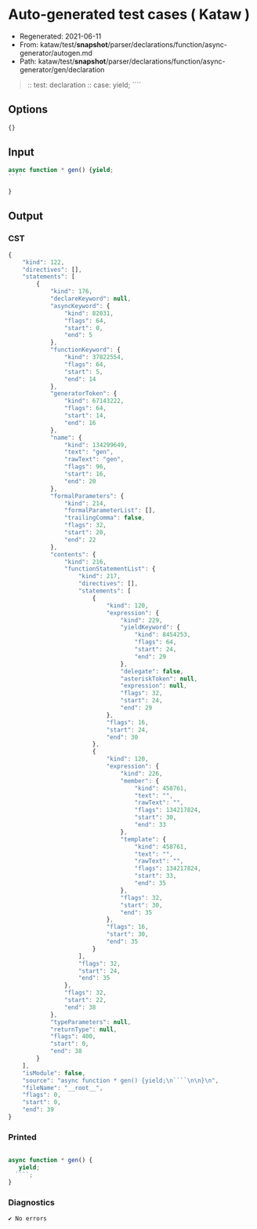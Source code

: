 # Auto-generated test cases ( Kataw )
- Regenerated: 2021-06-11
- From: kataw/test/__snapshot__/parser/declarations/function/async-generator/autogen.md
- Path: kataw/test/__snapshot__/parser/declarations/function/async-generator/gen/declaration
> :: test: declaration
> :: case: yield;
>          ````
>          
>          
## Options

`````js
{}
`````
## Input

`````js
async function * gen() {yield;
````

}

`````
## Output

### CST

```javascript
{
    "kind": 122,
    "directives": [],
    "statements": [
        {
            "kind": 176,
            "declareKeyword": null,
            "asyncKeyword": {
                "kind": 82031,
                "flags": 64,
                "start": 0,
                "end": 5
            },
            "functionKeyword": {
                "kind": 37822554,
                "flags": 64,
                "start": 5,
                "end": 14
            },
            "generatorToken": {
                "kind": 67143222,
                "flags": 64,
                "start": 14,
                "end": 16
            },
            "name": {
                "kind": 134299649,
                "text": "gen",
                "rawText": "gen",
                "flags": 96,
                "start": 16,
                "end": 20
            },
            "formalParameters": {
                "kind": 214,
                "formalParameterList": [],
                "trailingComma": false,
                "flags": 32,
                "start": 20,
                "end": 22
            },
            "contents": {
                "kind": 216,
                "functionStatementList": {
                    "kind": 217,
                    "directives": [],
                    "statements": [
                        {
                            "kind": 120,
                            "expression": {
                                "kind": 229,
                                "yieldKeyword": {
                                    "kind": 8454253,
                                    "flags": 64,
                                    "start": 24,
                                    "end": 29
                                },
                                "delegate": false,
                                "asteriskToken": null,
                                "expression": null,
                                "flags": 32,
                                "start": 24,
                                "end": 29
                            },
                            "flags": 16,
                            "start": 24,
                            "end": 30
                        },
                        {
                            "kind": 120,
                            "expression": {
                                "kind": 226,
                                "member": {
                                    "kind": 458761,
                                    "text": "",
                                    "rawText": "",
                                    "flags": 134217824,
                                    "start": 30,
                                    "end": 33
                                },
                                "template": {
                                    "kind": 458761,
                                    "text": "",
                                    "rawText": "",
                                    "flags": 134217824,
                                    "start": 33,
                                    "end": 35
                                },
                                "flags": 32,
                                "start": 30,
                                "end": 35
                            },
                            "flags": 16,
                            "start": 30,
                            "end": 35
                        }
                    ],
                    "flags": 32,
                    "start": 24,
                    "end": 35
                },
                "flags": 32,
                "start": 22,
                "end": 38
            },
            "typeParameters": null,
            "returnType": null,
            "flags": 400,
            "start": 0,
            "end": 38
        }
    ],
    "isModule": false,
    "source": "async function * gen() {yield;\n````\n\n}\n",
    "fileName": "__root__",
    "flags": 0,
    "start": 0,
    "end": 39
}
```

### Printed

```javascript

async function * gen() {
   yield;
  ````;
}
```

### Diagnostics

```javascript
✔ No errors
```

